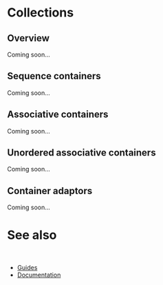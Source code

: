 # Collections

## Overview

Coming soon...

## Sequence containers

Coming soon...

## Associative containers

Coming soon...

## Unordered associative containers

Coming soon...

## Container adaptors

Coming soon...

# See also
​
* [Guides](/docs/documentation/Guides)
* [Documentation](/docs/documentation)

[//]: # (https://learn.microsoft.com/en-us/dotnet/standard/base-types/type-conversion)
